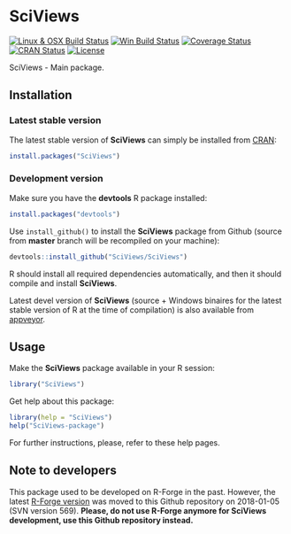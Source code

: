 # SciViews

[![Linux & OSX Build Status](https://travis-ci.org/SciViews/SciViews.svg )](https://travis-ci.org/SciViews/SciViews)
[![Win Build Status](https://ci.appveyor.com/api/projects/status/github/SciViews/SciViews?branch=master&svg=true)](http://ci.appveyor.com/project/phgrosjean/SciViews)
[![Coverage Status](https://img.shields.io/codecov/c/github/SciViews/SciViews/master.svg)
](https://codecov.io/github/SciViews/SciViews?branch=master)
[![CRAN Status](http://www.r-pkg.org/badges/version/SciViews)](http://cran.r-project.org/package=SciViews)
[![License](https://img.shields.io/badge/license-GPL-blue.svg)](http://www.gnu.org/licenses/gpl-2.0.html)

SciViews - Main package.


## Installation

### Latest stable version

The latest stable version of **SciViews** can simply be installed from [CRAN](http://cran.r-project.org):

```r
install.packages("SciViews")
```


### Development version

Make sure you have the **devtools** R package installed:

```r
install.packages("devtools")
```

Use `install_github()` to install the **SciViews** package from Github (source from **master** branch will be recompiled on your machine):

```r
devtools::install_github("SciViews/SciViews")
```

R should install all required dependencies automatically, and then it should compile and install **SciViews**.

Latest devel version of **SciViews** (source + Windows binaires for the latest stable version of R at the time of compilation) is also available from [appveyor](https://ci.appveyor.com/project/phgrosjean/SciViews/build/artifacts).


## Usage

Make the **SciViews** package available in your R session:

```r
library("SciViews")
```

Get help about this package:

```r
library(help = "SciViews")
help("SciViews-package")
```

For further instructions, please, refer to these help pages.


## Note to developers

This package used to be developed on R-Forge in the past. However, the latest [R-Forge version](https://r-forge.r-project.org/projects/sciviews/) was moved to this Github repository on 2018-01-05 (SVN version 569). **Please, do not use R-Forge anymore for SciViews development, use this Github repository instead.**
